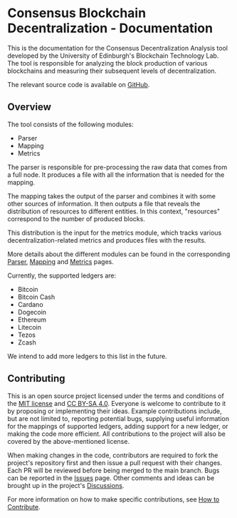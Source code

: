 # Consensus Blockchain Decentralization - Documentation

This is the documentation for the Consensus Decentralization Analysis tool developed by the University of Edinburgh's 
Blockchain Technology Lab. The tool is responsible for analyzing the block production of various blockchains and measuring their 
subsequent levels of decentralization.

The relevant source code is available on [GitHub](https://github.com/Blockchain-Technology-Lab/consensus-decentralization).

## Overview
The tool consists of the following modules:

- Parser
- Mapping
- Metrics

The parser is responsible for pre-processing the raw data that comes from a full node. It produces a file
with all the information that is needed for the mapping.

The mapping takes the output of the parser and combines it with some other
sources of information. It then outputs a file that reveals the distribution of
resources to different entities. In this context, "resources" correspond to the
number of produced blocks.

This distribution is the input for the metrics module, which tracks various
decentralization-related metrics and produces files with the results.

More details about the different modules can be found in the corresponding [Parser](parsers.md), [Mapping](mappings.md)
and [Metrics](metrics.md) pages.

Currently, the supported ledgers are:

- Bitcoin
- Bitcoin Cash
- Cardano
- Dogecoin
- Ethereum 
- Litecoin
- Tezos
- Zcash

We intend to add more ledgers to this list in the future. 

## Contributing

This is an open source project licensed under the terms and conditions of the 
[MIT license](https://github.com/Blockchain-Technology-Lab/consensus-decentralization/blob/main/LICENSE) and
[CC BY-SA 4.0](https://creativecommons.org/licenses/by-sa/4.0/). 
Everyone is welcome to contribute to it by proposing or implementing their
ideas. Example contributions include, but are not limited to, reporting
potential bugs, supplying useful information for the mappings of supported
ledgers, adding support for a new ledger, or making the code more efficient.
All contributions to the project will also be covered by the above-mentioned
license.

When making changes in the code, contributors are required to fork the project's repository first and then issue a pull 
request with their changes. Each PR will be reviewed before being merged to the main branch. Bugs can be reported 
in the [Issues](https://github.com/Blockchain-Technology-Lab/consensus-decentralization/issues) page. 
Other comments and ideas can be brought up in the project's
[Discussions](https://github.com/Blockchain-Technology-Lab/consensus-decentralization/discussions).

For more information on how to make specific contributions, see [How to Contribute](contribute.md).